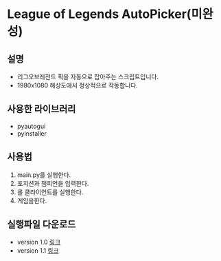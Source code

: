 # **League of Legends AutoPicker(미완성)**
## **설명** 
- 리그오브레전드 픽을 자동으로 잡아주는 스크립트입니다.
- 1980x1080 해상도에서 정상적으로 작동합니다.
## **사용한 라이브러리**
- pyautogui
- pyinstaller
## **사용법**
1. main.py를 실행한다.
2. 포지션과 챔피언을 입력한다.
2. 롤 클라이언트를 실행한다.
3. 게임을한다.
## **실행파일 다운로드**
- version 1.0 [링크](exe/exam1.exe)
- version 1.1 [링크](exe/exam2.exe)
